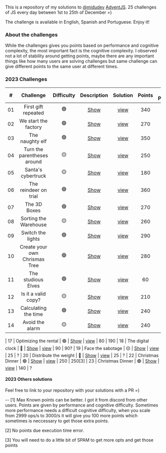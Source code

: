 This is a repository of my solutions to [@midudev](https://midu.dev) [AdventJS](https://adventjs.dev). 25 challenges of JS every day between 1st to 25th of December =)

The challenge is available in English, Spanish and Portuguese. Enjoy it!

### About the challenges

While the challenges gives you points based on performance and cognitive complexity, the most important fact is the cognitive complexity. I observed not a lot of stability around getting points, maybe there are any important things like how many users are solving challenges but same challenge can give different points to the same user at different times.

### 2023 Challenges

|  #  |                Challenge                 | Difficulty      |                   Description                    | Solution  | Points | Max Points[1]
| :-: | :--------------------------------------: | :------------: | :---------------------------------------------:  | :----: | :------: | :----------:
| 01  |   First gift repeated                    |       🟢       | [Show](https://adventjs.dev/challenges/2023/1)   | [view](2023/01-b.js) |   340 | 390
| 02  |  We start the factory                    |       🟢       | [Show](https://adventjs.dev/challenges/2023/2)   | [view](2023/02.js)   |   270 | 390
| 03  |  The naughty elf                         |       🟢       | [Show](https://adventjs.dev/challenges/2023/3)   | [view](2023/03.js)   |   350 | 390
| 04  |  Turn the parentheses around             |       🟡       | [Show](https://adventjs.dev/challenges/2023/4)   | [view](2023/04-c.js) |   250 | 380
| 05  |  Santa's cybertruck                      |       🟡       | [Show](https://adventjs.dev/challenges/2023/5)   | [view](2023/05-c.js) |   180 | 290-390
| 06  |  The reindeer on trial                   |       🟢       | [Show](https://adventjs.dev/challenges/2023/6)   | [view](2023/06.js)   |   360 | 390
| 07  |  The 3D Boxes                            |       🟢       | [Show](https://adventjs.dev/challenges/2023/7)   | [view](2023/07-a.js) |   270 | 290
| 08  |  Sorting the Warehouse                   |       🟡       | [Show](https://adventjs.dev/challenges/2023/8)   | [view](2023/08-b.js) |   260 | 390
| 09  |  Switch the lights                       |       🟢       | [Show](https://adventjs.dev/challenges/2023/9)   | [view](2023/09-d.js) |   290 | 290
| 10  |  Create your own Chrismas Tree           |       🟢       | [Show](https://adventjs.dev/challenges/2023/10)  | [view](2023/10-e.js) |   280 | 280
| 11  |  The studious Elves                      |       🟢       | [Show](https://adventjs.dev/challenges/2023/11)  | [view](2023/11-b.js) |   60 | 180
| 12  |  Is it a valid copy?                     |       🟡       | [Show](https://adventjs.dev/challenges/2023/12)  | [view](2023/12.js)   |   210 | 390
| 13  |  Calculating the time                    |       🟢       | [Show](https://adventjs.dev/challenges/2023/13)  | [view](2023/13.js)   |   240 | 390
| 14  |  Avoid the alarm                         |       🟡       | [Show](https://adventjs.dev/challenges/2023/14)  | [view](2023/14.js)   |  240 | 290
<!-- 14 -> 290 -->
<!-- 15 -> 290 -->
<!-- 16 -> 190 -->
| 17  |  Optimizing the rental                   |       🟢       | [Show](https://adventjs.dev/challenges/2023/17)  | [view](2023/17.js)   |   80 | 190
| 18  |  The digital clock                       |       🔴       | [Show](https://adventjs.dev/challenges/2023/18)  | [view](2023/18-b.js)   |   90 | 90?
| 19  |  Face the sabotage                       |       🟡       | [Show](https://adventjs.dev/challenges/2023/19)  | [view](2023/19.js)   |   25 | ?
| 20  |  Distribute the weight                   |       🔴       | [Show](https://adventjs.dev/challenges/2023/20)  | [view](2023/20.js)   |   25 | ?
| 22  |  Christmas Dinner                        |       🟢       | [Show](https://adventjs.dev/challenges/2023/23)  | [view](2023/22-b.js)   |  250 | 250[3]
| 23  |  Christmas Dinner                        |       🟢       | [Show](https://adventjs.dev/challenges/2023/23)  | [view](2023/23.js)   |   140 | ?


#### 2023 Others solutions

Feel free to link to your repository with your solutions with a PR =)


--
[1] Max Known points can be better. I got it from discord from other users. Points are given by performance and cognitive difficulty. Sometimes more performance needs a difficult cognitive difficulty, when you scale from 2999 ops/s to 3000/s it will give you 100 more points which sometimes is neccessary to get those extra points.

[2] No points due execution time error.

[3] You will need to do a little bit of SPAM to get more opts and get those points